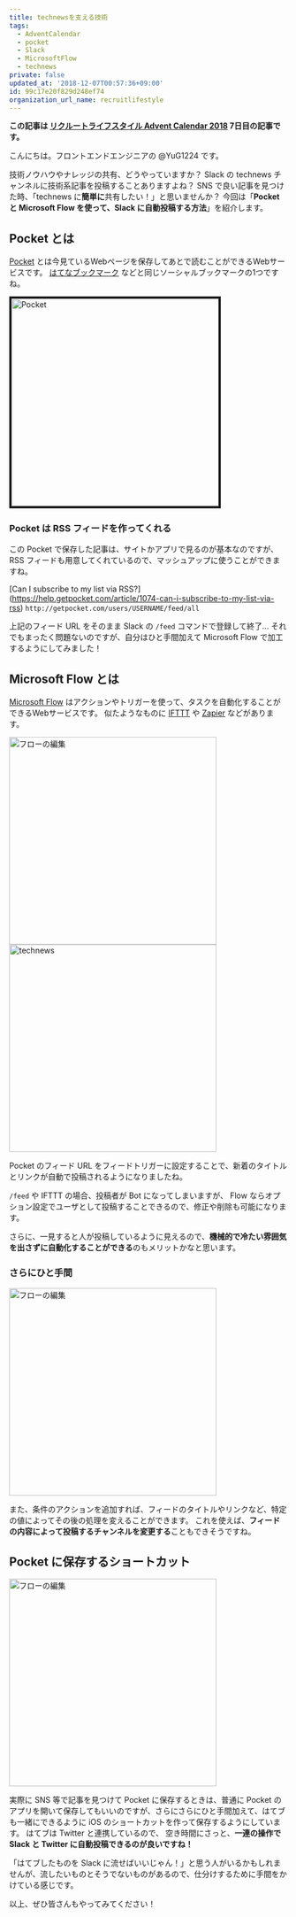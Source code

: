 ```yaml
---
title: technewsを支える技術
tags:
  - AdventCalendar
  - pocket
  - Slack
  - MicrosoftFlow
  - technews
private: false
updated_at: '2018-12-07T00:57:36+09:00'
id: 99c17e20f829d248ef74
organization_url_name: recruitlifestyle
---
```

**この記事は [リクルートライフスタイル Advent Calendar 2018](https://qiita.com/advent-calendar/2018/recruitlifestyle) 7日目の記事です。**

こんにちは。フロントエンドエンジニアの @YuG1224    です。

技術ノウハウやナレッジの共有、どうやっていますか？
Slack の technews チャンネルに技術系記事を投稿することありますよね？
SNS で良い記事を見つけた時、「technews に**簡単に**共有したい！」と思いませんか？
今回は「**Pocket と Microsoft Flow を使って、Slack に自動投稿する方法**」を紹介します。

## Pocket とは

[Pocket](https://getpocket.com/) とは今見ているWebページを保存してあとで読むことができるWebサービスです。
[はてなブックマーク](http://b.hatena.ne.jp/) などと同じソーシャルブックマークの1つですね。

<img width="375px" alt="Pocket" src="https://qiita-image-store.s3.amazonaws.com/0/106236/c2ce4d48-ba95-dc0a-a4a3-106467d98173.png" border="4">

### Pocket は RSS フィードを作ってくれる

この Pocket で保存した記事は、サイトかアプリで見るのが基本なのですが、RSS フィードも用意してくれているので、マッシュアップに使うことができますね。

[Can I subscribe to my list via RSS?]
(https://help.getpocket.com/article/1074-can-i-subscribe-to-my-list-via-rss)
`http://getpocket.com/users/USERNAME/feed/all`

上記のフィード URL をそのまま Slack の `/feed` コマンドで登録して終了…
それでもまったく問題ないのですが、自分はひと手間加えて Microsoft Flow で加工するようにしてみました！

## Microsoft Flow とは

[Microsoft Flow](https://flow.microsoft.com/ja-jp/) はアクションやトリガーを使って、タスクを自動化することができるWebサービスです。
似たようなものに [IFTTT](https://ifttt.com/) や [Zapier](https://zapier.com/) などがあります。

<img width="375px" alt="フローの編集" src="https://qiita-image-store.s3.amazonaws.com/0/106236/e41a9f08-765d-6766-963b-c0e8622f88d4.png"> <img width="375px" alt="technews" src="https://qiita-image-store.s3.amazonaws.com/0/106236/9f323364-367e-1de3-f945-21fab0eb9996.png">

Pocket のフィード URL をフィードトリガーに設定することで、新着のタイトルとリンクが自動で投稿されるようになりましたね。

`/feed` や IFTTT の場合、投稿者が Bot になってしまいますが、 Flow ならオプション設定でユーザとして投稿することできるので、修正や削除も可能になります。

さらに、一見すると人が投稿しているように見えるので、**機械的で冷たい雰囲気を出さずに自動化することができる**のもメリットかなと思います。

### さらにひと手間

<img width="375px" alt="フローの編集" src="https://qiita-image-store.s3.amazonaws.com/0/106236/ed26aca4-884b-7637-3d89-cb0bc4fa2d36.png">

また、条件のアクションを追加すれば、フィードのタイトルやリンクなど、特定の値によってその後の処理を変えることができます。
これを使えば、**フィードの内容によって投稿するチャンネルを変更する**こともできそうですね。

## Pocket に保存するショートカット

<img width="375px" alt="フローの編集" src="https://qiita-image-store.s3.amazonaws.com/0/106236/56caba80-87b2-26b8-34b5-fc793531f049.gif">

実際に SNS 等で記事を見つけて Pocket に保存するときは、普通に Pocket のアプリを開いて保存してもいいのですが、さらにさらにひと手間加えて、はてブも一緒にできるように iOS のショートカットを作って保存するようにしています。
はてブは Twitter と連携しているので、 空き時間にさっと、**一連の操作で Slack と Twitter に自動投稿できるのが良いですね！**

「はてブしたものを Slack に流せばいいじゃん！」と思う人がいるかもしれませんが、流したいものとそうでないものがあるので、仕分けするために手間をかけている感じです。

以上、ぜひ皆さんもやってみてください！
